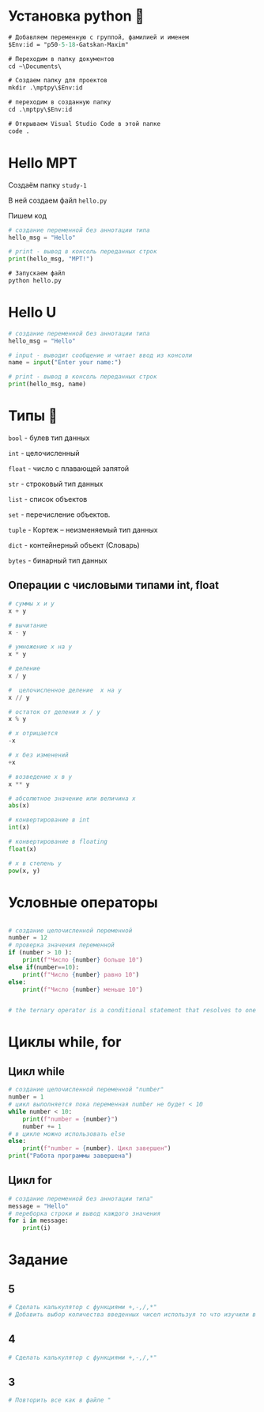 # Установка python 🐍

```ps
# Добавляем переменную с группой, фамилией и именем
$Env:id = "p50-5-18-Gatskan-Maxim"

# Переходим в папку документов
cd ~\Documents\

# Создаем папку для проектов
mkdir .\mptpy\$Env:id

# переходим в созданную папку
cd .\mptpy\$Env:id

# Открываем Visual Studio Code в этой папке
code .
```

# Hello MPT

Создаём папку `study-1`

В ней создаем файл `hello.py`

Пишем код

```py
# создание переменной без аннотации типа
hello_msg = "Hello"

# print - вывод в консоль переданных строк
print(hello_msg, "MPT!")
```

```ps
# Запускаем файл
python hello.py
```

# Hello U

```py
# создание переменной без аннотации типа
hello_msg = "Hello"

# input - выводит сообщение и читает ввод из консоли
name = input("Enter your name:")

# print - вывод в консоль переданных строк
print(hello_msg, name)
```

# Типы 🦖

`bool` - булев тип данных

`int` - целочисленный

`float` - число с плавающей запятой

`str` - строковый тип данных

`list` - список объектов

`set` - перечисление объектов.

`tuple` - Кортеж – неизменяемый тип данных

`dict` - контейнерный объект (Словарь)

`bytes` - бинарный тип данных



## Операции с числовыми типами int, float
```py
# суммы x и y
x + y

# вычитание
x - y

# умножение x на y
x * y

# деление
x / y

#  целочисленное деление  x на y
x // y

# остаток от деления x / y
x % y

# x отрицается
-x

# x без изменений
+x

# возведение x в y
x ** y

# абсолютное значение или величина x
abs(x)

# конвертирование в int
int(x)

# конвертирование в floating
float(x)

# x в степень y
pow(x, y)

```

# Условные операторы

```py

# создание целочисленной переменной
number = 12
# проверка значения переменной 
if (number > 10 ):
    print(f"Число {number} больше 10")
else if(number==10):
    print(f"Число {number} равно 10")
else:
    print(f"Число {number} меньше 10")


# the ternary operator is a conditional statement that resolves to one of two expressions. This means that a ternary operation statement can be assigned to a variable. In comparison, an if statement provides conditional branching of program flow but cannot be assigned to a variable.
```
# Циклы while, for

## Цикл while
```py
# создание целочисленной переменной "number"
number = 1
# цикл выполняется пока переменная number не будет < 10
while number < 10:
    print(f"number = {number}")
    number += 1
# в цикле можно использовать else
else:
    print(f"number = {number}. Цикл завершен")
print("Работа программы завершена")
```
## Цикл for
```py
# создание переменной без аннотации типа"
message = "Hello"
# переборка строки и вывод каждого значения
for i in message:
    print(i)
```
# Задание

## 5
```py
# Сделать калькулятор с функциями +,-,/,*"
# Добавить выбор количества введенных чисел используя то что изучили в лекции
```
## 4
```py
# Сделать калькулятор с функциями +,-,/,*"
```
## 3
```py
# Повторить все как в файле "
```
